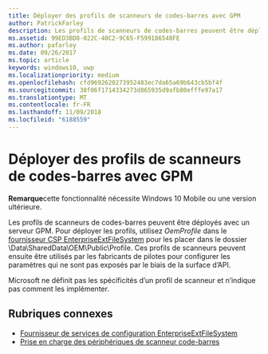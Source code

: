 ```yaml
---
title: Déployer des profils de scanneurs de codes-barres avec GPM
author: PatrickFarley
description: Les profils de scanneurs de codes-barres peuvent être déployés avec un serveur GPM.
ms.assetid: 99ED3BD8-022C-40C2-9C65-F599186548FE
ms.author: pafarley
ms.date: 09/26/2017
ms.topic: article
keywords: windows10, uwp
ms.localizationpriority: medium
ms.openlocfilehash: cfd9692620273952483ec7da65a69b643cb5bf4f
ms.sourcegitcommit: 38f06f1714334273d865935d9afb80efffe97a17
ms.translationtype: MT
ms.contentlocale: fr-FR
ms.lasthandoff: 11/09/2018
ms.locfileid: "6188559"
---
```

# <a name="deploy-barcode-scanner-profiles-with-mdm"></a>Déployer des profils de scanneurs de codes-barres avec GPM

**Remarque**cette fonctionnalité nécessite Windows 10 Mobile ou une version ultérieure.

Les profils de scanneurs de codes-barres peuvent être déployés avec un serveur GPM. Pour déployer les profils, utilisez *OemProfile* dans le [fournisseur CSP EnterpriseExtFileSystem](https://msdn.microsoft.com/library/windows/hardware/mt157025) pour les placer dans le dossier \\Data\\SharedData\\OEM\\Public\\Profile. Ces profils de scanneurs peuvent ensuite être utilisés par les fabricants de pilotes pour configurer les paramètres qui ne sont pas exposés par le biais de la surface d’API.

Microsoft ne définit pas les spécificités d’un profil de scanneur et n’indique pas comment les implémenter.

## <a name="related-topics"></a>Rubriques connexes
- [Fournisseur de services de configuration EnterpriseExtFileSystem](https://msdn.microsoft.com/library/windows/hardware/mt157025)
- [Prise en charge des périphériques de scanneur code-barres](https://docs.microsoft.com/en-us/windows/uwp/devices-sensors/pos-device-support#barcode-scanner)